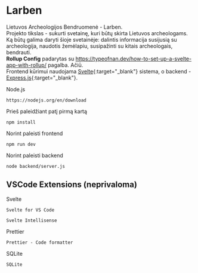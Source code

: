 # Larben

Lietuvos Archeologijos Bendruomenė - Larben.  
Projekto tikslas - sukurti svetainę, kuri būtų skirta Lietuvos archeologams.  
Ką būtų galima daryti šioje svetainėje: dalintis informacija susijusią su archeologija, naudotis žemėlapiu, susipažinti su kitais archeologais, bendrauti.  
**Rollup Config** padarytas su https://typeofnan.dev/how-to-set-up-a-svelte-app-with-rollup/ pagalba. Ačiū.  
Frontend kūrimui naudojama [Svelte](https://svelte.dev/){:target="_blank"} sistema, o backend - [Express.js](https://expressjs.com/){:target="_blank"}.

Node.js

```
https://nodejs.org/en/download
```

Prieš paleidžiant patį pirmą kartą

```
npm install
```

Norint paleisti frontend

```
npm run dev
```

Norint paleisti backend

```
node backend/server.js
```

## VSCode Extensions (neprivaloma)

Svelte

```
Svelte for VS Code
```

```
Svelte Intellisense
```

Prettier

```
Prettier - Code formatter
```

SQLite

```
SQLite
```
